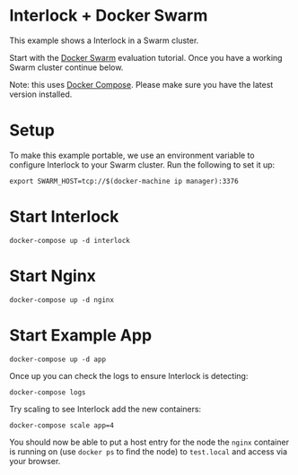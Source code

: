 # Interlock + Docker Swarm
This example shows a Interlock in a Swarm cluster.

Start with the [Docker Swarm](https://docs.docker.com/swarm/install-w-machine/)
evaluation tutorial.  Once you have a working Swarm cluster continue below.

Note: this uses [Docker Compose](http://docs.docker.com/compose).  Please make
sure you have the latest version installed.

# Setup
To make this example portable, we use an environment variable to configure
Interlock to your Swarm cluster.  Run the following to set it up:

`export SWARM_HOST=tcp://$(docker-machine ip manager):3376`

# Start Interlock

`docker-compose up -d interlock`

# Start Nginx

`docker-compose up -d nginx`

# Start Example App

`docker-compose up -d app`

Once up you can check the logs to ensure Interlock is detecting:

`docker-compose logs`

Try scaling to see Interlock add the new containers:

`docker-compose scale app=4`

You should now be able to put a host entry for the node the `nginx` container
is running on (use `docker ps` to find the node) to `test.local` 
and access via your browser.
